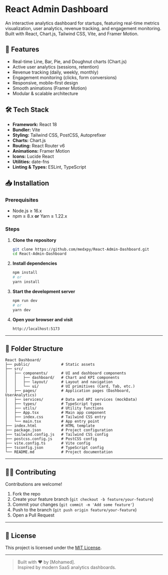 # React Admin Dashboard

An interactive analytics dashboard for startups, featuring real-time metrics visualization, user analytics, revenue tracking, and engagement monitoring.  
Built with React, Chart.js, Tailwind CSS, Vite, and Framer Motion.

## 🚀 Features

- Real-time Line, Bar, Pie, and Doughnut charts (Chart.js)
- Active user analytics (sessions, retention)
- Revenue tracking (daily, weekly, monthly)
- Engagement monitoring (clicks, form conversions)
- Responsive, mobile-first design
- Smooth animations (Framer Motion)
- Modular & scalable architecture

## 🛠 Tech Stack

- **Framework:** React 18  
- **Bundler:** Vite  
- **Styling:** Tailwind CSS, PostCSS, Autoprefixer  
- **Charts:** Chart.js  
- **Routing:** React Router v6  
- **Animations:** Framer Motion  
- **Icons:** Lucide React  
- **Utilities:** date-fns  
- **Linting & Types:** ESLint, TypeScript  

## 📥 Installation

### Prerequisites

- Node.js ≥ 16.x  
- npm ≥ 8.x **or** Yarn ≥ 1.22.x  

### Steps

1. **Clone the repository**  
   ```bash
   git clone https://github.com/medxpy/React-Admin-Dashboard.git
   cd React-Admin-Dashboard
   ```

2. **Install dependencies**  
   ```bash
   npm install
   # or
   yarn install
   ```

3. **Start the development server**  
   ```bash
   npm run dev
   # or
   yarn dev
   ```

4. **Open your browser and visit**  
   ```
   http://localhost:5173
   ```

---

## 📁 Folder Structure

```
React Dashboard/
├── public/              # Static assets
├── src/
│   ├── components/      # UI and dashboard components
│   │   ├── dashboard/   # Chart and KPI components
│   │   ├── layout/      # Layout and navigation
│   │   └── ui/          # UI primitives (Card, Tab, etc.)
│   ├── pages/           # Application pages (Dashboard, UserAnalytics)
│   ├── services/        # Data and API services (mockData)
│   ├── types/           # TypeScript types
│   ├── utils/           # Utility functions
│   ├── App.tsx          # Main app component
│   ├── index.css        # Tailwind CSS entry
│   └── main.tsx         # App entry point
├── index.html           # HTML template
├── package.json         # Project configuration
├── tailwind.config.js   # Tailwind CSS config
├── postcss.config.js    # PostCSS config
├── vite.config.ts       # Vite config
├── tsconfig.json        # TypeScript config
└── README.md            # Project documentation
```

---

## 🧑‍💻 Contributing

Contributions are welcome!  
1. Fork the repo  
2. Create your feature branch (`git checkout -b feature/your-feature`)  
3. Commit your changes (`git commit -m 'Add some feature'`)  
4. Push to the branch (`git push origin feature/your-feature`)  
5. Open a Pull Request

---

## 📜 License

This project is licensed under the [MIT License](LICENSE).

---

> Built with ❤️ by [Mohamed].  
> Inspired by modern SaaS analytics dashboards.